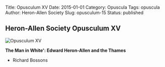 Title: Opusculum XV
Date: 2015-01-01
Category: Opuscula
Tags: opuscula
Author: Heron-Allen Society
Slug: opusculum-15
Status: published

## Heron-Allen Society Opusculum XV

![Opusculum XV](/images/opuscula/op15-large.jpg)

**The Man in White': Edward Heron-Allen and the Thames**

- Richard Bossons
